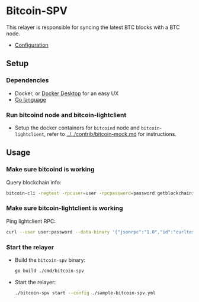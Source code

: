 # Bitcoin-SPV

This relayer is responsible for syncing the latest BTC blocks with a BTC node.

- [Configuration](./configuration.md)

## Setup

### Dependencies

- Docker, or [Docker Desktop](https://www.docker.com/products/docker-desktop) for an easy UX
- [Go language](https://golang.org/dl/)

### Run bitcoind node and bitcoin-lightclient

- Setup the docker containers for `bitcoind` node and `bitcoin-lightclient`, refer to [../../contrib/bitcoin-mock.md](../../contrib/bitcoin-mock.md) for instructions.

## Usage

### Make sure bitcoind is working

Query blockchain info:

```bash
bitcoin-cli -regtest -rpcuser=user -rpcpassword=password getblockchaininfo
```

### Make sure bitcoin-lightclient is working

Ping lightclient RPC:

```bash
curl --user user:password --data-binary '{"jsonrpc":"1.0","id":"curltest","method":"ping","params":[]}' -H 'content-type: text/plain;' http://127.0.0.1:9797
```

### Start the relayer

- Build the `bitcoin-spv` binary:

    ```bash
    go build ./cmd/bitcoin-spv
    ```

- Start the relayer:

    ```bash
    ./bitcoin-spv start --config ./sample-bitcoin-spv.yml
    ```
